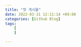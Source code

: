 ```yaml
---
title: "첫 게시물"
date: 2022-03-31 12:11:14 +09:00
categories: [Github Blog]
tags: 
    [
    ]

---
```

